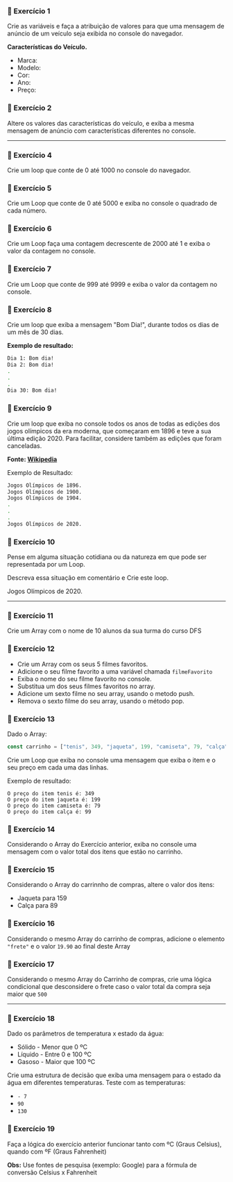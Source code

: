 ### 🔵 Exercício 1

Crie as variáveis e faça a atribuição de valores para que uma mensagem de anúncio de um veículo seja exibida no console do navegador.

**Características do Veículo.**

- Marca:
- Modelo:
- Cor:
- Ano:
- Preço:

### 🔵 Exercício 2

Altere os valores das características do veículo, e exiba a mesma mensagem de anúncio com características diferentes no console.

---

### 🔵 Exercício 4

Crie um loop que conte de 0 até 1000 no console do navegador.

### 🔵 Exercício 5

Crie um Loop que conte de 0 até 5000 e exiba no console o quadrado de cada número.

### 🔵 Exercício 6

Crie um Loop faça uma contagem decrescente de 2000 até 1 e exiba o valor da contagem no console.

### 🔵 Exercício 7

Crie um Loop que conte de 999 até 9999 e exiba o valor da contagem no console.

### 🔵 Exercício 8

Crie um loop que exiba a mensagem "Bom Dia!", durante todos os dias de um mês de 30 dias.

**Exemplo de resultado:**

```bash
Dia 1: Bom dia!
Dia 2: Bom dia!
.
.
.
Dia 30: Bom dia!
```

### 🔵 Exercício 9

Crie um loop que exiba no console todos os anos de todas as edições dos jogos olímpicos da era moderna, que começaram em 1896 e teve a sua última edição 2020. Para facilitar, considere também as edições que foram canceladas.

**Fonte: [Wikipedia](https://pt.wikipedia.org/wiki/Jogos_Ol%C3%ADmpicos)**

Exemplo de Resultado:

```bash
Jogos Olímpicos de 1896.
Jogos Olímpicos de 1900.
Jogos Olímpicos de 1904.
.
.
.
Jogos Olímpicos de 2020.
```

### 🔵 Exercício 10

Pense em alguma situação cotidiana ou da natureza em que pode ser representada por um Loop.

Descreva essa situação em comentário e Crie este loop.

Jogos Olímpicos de 2020.


---

### 🔵 Exercício 11

Crie um Array com o nome de 10 alunos da sua turma do curso DFS

### 🔵 Exercício 12

- Crie um Array com os seus 5 filmes favoritos.
- Adicione o seu filme favorito a uma variável chamada `filmeFavorito`
- Exiba o nome do seu filme favorito no console.
- Substitua um dos seus filmes favoritos no array.
- Adicione um sexto filme no seu array, usando o metodo push.
- Remova o sexto filme do seu array, usando o método pop.

### 🔵 Exercício 13

Dado o Array:

```jsx
const carrinho = ["tenis", 349, "jaqueta", 199, "camiseta", 79, "calça", 99]
```

Crie um Loop que exiba no console uma mensagem que exiba o item e o seu preço em cada uma das linhas.

Exemplo de resultado:

```
O preço do item tenis é: 349
O preço do item jaqueta é: 199
O preço do item camiseta é: 79
O preço do item calça é: 99
```

### 🔵 Exercício 14

Considerando o Array do Exercício anterior, exiba no console uma mensagem com o valor total dos itens que estão no carrinho.

### 🔵 Exercício 15

Considerando o Array do carrinnho de compras, altere o valor dos itens:

- Jaqueta para 159
- Calça para 89

### 🔵 Exercício 16

Considerando o mesmo Array do carrinho de compras, adicione o elemento `"frete"` e o valor `19.90` ao final deste Array

### 🔵 Exercício 17

Considerando o mesmo Array do Carrinho de compras, crie uma lógica condicional que desconsidere o frete caso o valor total da compra seja maior que `500`

---

### 🔵 Exercício 18

Dado os parâmetros de temperatura x estado da água:

- Sólido - Menor que 0 ºC
- Líquido - Entre 0 e 100 ºC
- Gasoso - Maior que 100 ºC

Crie uma estrutura de decisão que exiba uma mensagem para o estado da água em diferentes temperaturas. Teste com as temperaturas:

- `- 7`
- `90`
- `130`

### 🔵 Exercício 19

Faça a lógica do exercício anterior funcionar tanto com ºC (Graus Celsius), quando com ºF (Graus Fahrenheit)

**Obs:** Use fontes de pesquisa (exemplo: Google) para a fórmula de conversão Celsius x Fahrenheit
